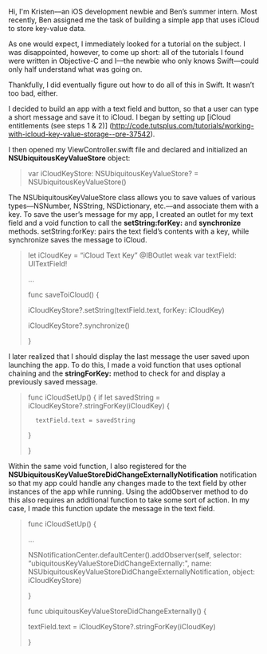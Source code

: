 Hi, I'm Kristen––an iOS development newbie and Ben’s summer intern. Most recently, Ben assigned me the task of building a simple app that uses iCloud to store key-value data. 

As one would expect, I immediately looked for a tutorial on the subject. I was disappointed, however, to come up short: all of the tutorials I found were written in Objective-C and I––the newbie who only knows Swift––could only half understand what was going on.

Thankfully, I did eventually figure out how to do all of this in Swift. It wasn’t too bad, either.

I decided to build an app with a text field and button, so that a user can type a short message and save it to iCloud. I began by setting up [iCloud entitlements (see steps 1 & 2)] (http://code.tutsplus.com/tutorials/working-with-icloud-key-value-storage--pre-37542). 

I then opened my ViewController.swift file and declared and initialized an **NSUbiquitousKeyValueStore** object:
>var iCloudKeyStore: NSUbiquitousKeyValueStore? = NSUbiquitousKeyValueStore()

The NSUbiquitousKeyValueStore class allows you to save values of various types––NSNumber, NSString, NSDictionary, etc.––and associate them with a key. To save the user’s message for my app, I created an outlet for my text field and a void function to call the **setString:forKey:** and **synchronize** methods. setString:forKey: pairs the text field’s contents with a key, while synchronize saves the message to iCloud.
>let iCloudKey = “iCloud Text Key”
>@IBOutlet weak var textField: UITextField!
>
>…
>
>func saveToiCloud() {
>
>	iCloudKeyStore?.setString(textField.text, forKey: iCloudKey)
>
>	iCloudKeyStore?.synchronize()
>
>}

I later realized that I should display the last message the user saved upon launching the app. To do this, I made a void function that uses optional chaining and the **stringForKey:** method to check for and display a previously saved message. 
>func iCloudSetUp() {
>	if let savedString = iCloudKeyStore?.stringForKey(iCloudKey) {
>
>		textField.text = savedString
>
>	}
>
>}

Within the same void function, I also registered for the **NSUbiquitousKeyValueStoreDidChangeExternallyNotification** notification so that my app could handle any changes made to the text field by other instances of the app while running. Using the addObserver method to do this also requires an additional function to take some sort of action. In my case, I made this function update the message in the text field.
>func iCloudSetUp() {
>
>...
>
>NSNotificationCenter.defaultCenter().addObserver(self, selector: “ubiquitousKeyValueStoreDidChangeExternally:", name: NSUbiquitousKeyValueStoreDidChangeExternallyNotification, object: iCloudKeyStore)
>
>}
>
>func ubiquitousKeyValueStoreDidChangeExternally() {
>
>	textField.text = iCloudKeyStore?.stringForKey(iCloudKey)
>
>}
